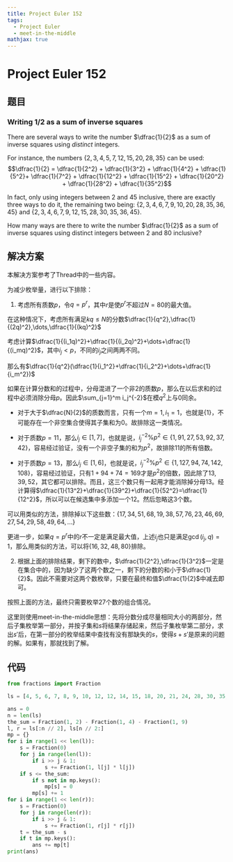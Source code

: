```yaml
---
title: Project Euler 152
tags:
  - Project Euler
  - meet-in-the-middle
mathjax: true
---
```

<escape><!-- more --></escape>
    
# Project Euler 152
## 题目
### Writing 1/2 as a sum of inverse squares


There are several ways to write the number $\dfrac{1}{2}$ as a sum of inverse squares using *distinct* integers.

For instance, the numbers $\{2,3,4,5,7,12,15,20,28,35\}$ can be used:
$$\dfrac{1}{2} = \dfrac{1}{2^2} + \dfrac{1}{3^2} + \dfrac{1}{4^2} + \dfrac{1}{5^2}+
\dfrac{1}{7^2} + \dfrac{1}{12^2} + \dfrac{1}{15^2} + \dfrac{1}{20^2} +
\dfrac{1}{28^2} + \dfrac{1}{35^2}$$

In fact, only using integers between $2$ and $45$ inclusive, there are exactly three ways to do it, the remaining two being: $\{2,3,4,6,7,9,10,20,28,35,36,45\}$ and $\{2,3,4,6,7,9,12,15,28,30,35,36,45\}$.

How many ways are there to write the number $\dfrac{1}{2}$ as a sum of inverse squares using distinct integers between $2$ and $80$ inclusive?


## 解决方案
本解决方案参考了Thread中的一些内容。

为减少枚举量，进行以下排除：


1. 考虑所有质数$p$，令$q=p^r$，其中$r$是使$p^r$不超过$N=80$的最大值。

在这种情况下，考虑所有满足$kq\le N$的分数$\dfrac{1}{q^2},\dfrac{1}{(2q)^2},\dots,\dfrac{1}{(kq)^2}$

考虑计算$\dfrac{1}{(i_1q)^2}+\dfrac{1}{(i_2q)^2}+\dots+\dfrac{1}{(i_mq)^2}$，其中$i_j<p$，不同的$i_j$之间两两不同。

那么有$\dfrac{1}{q^2}(\dfrac{1}{i_1^2}+\dfrac{1}{i_2^2}+\dots+\dfrac{1}{i_m^2})$

如果在计算分数和的过程中，分母混进了一个非$2$的质数$p$，那么在以后求和的过程中必须消除分母$p$。因此$\sum_{j=1}^m i_j^{-2}$在模$q^2$上与$0$同余。

- 对于大于$\dfrac{N}{2}$的质数而言，只有一个$m=1,i_1=1$，也就是$\{1\}$，不可能存在一个非空集合使得其子集和为$0$。故排除这一类情况。

- 对于质数$p=11$，那么$i_j\in[1,7]$，也就是说，$i_j^{-2}\% p^2 \in\{1, 91, 27, 53, 92, 37, 42\}$，容易经过验证，没有一个非空子集的和为$p^2$，故排除$11$的所有倍数。

- 对于质数$p=13$，那么$i_j\in[1,6]$，也就是说，$i_j^{-2}\% p^2 \in\{1, 127, 94, 74, 142, 108\}$，容易经过验证，只有$1+94+74=169$才是$p^2$的倍数，因此除了$13,39,52$，其它都可以排除。而且，这三个数只有一起用才能消除掉分母$13$。经计算得$\dfrac{1}{13^2}+\dfrac{1}{39^2}+\dfrac{1}{52^2}=\dfrac{1}{12^2}$，所以可以在候选集中多添加一个$12$。然后忽略这$3$个数。

可以用类似的方法，排除掉以下这些数：$\{17,34,51,68,19,38,57,76,23,46,69,27,54,29,58,49,64,...\}$

更进一步，如果$q=p^r$中的$r$不一定是满足最大值，上述$i_j$也只是满足$\gcd(i_j,q)=1$，那么用类似的方法，可以将$\{16,32,48,80\}$排除。


2. 根据上面的排除结果，剩下的数中，$\dfrac{1}{2^2},\dfrac{1}{3^2}$一定是在集合中的，因为缺少了这两个数之一，剩下的分数的和小于$\dfrac{1}{2}$。因此不需要对这两个数枚举，只要在最终和值$\dfrac{1}{2}$中减去即可。

按照上面的方法，最终只需要枚举$27$个数的组合情况。

这里则使用meet-in-the-middle思想：先将分数分成尽量相同大小的两部分，然后子集枚举第一部分，并按子集和$s$将结果存储起来，然后子集枚举第二部分，求出$s'$后，在第一部分的枚举结果中查找有没有那缺失的$s$，使得$s+s'$是原来的问题的解。如果有，那就找到了解。

## 代码


```py
from fractions import Fraction

ls = [4, 5, 6, 7, 8, 9, 10, 12, 12, 14, 15, 18, 20, 21, 24, 28, 30, 35, 36, 40, 42, 45, 56, 60, 63, 70, 72]

ans = 0
n = len(ls)
the_sum = Fraction(1, 2) - Fraction(1, 4) - Fraction(1, 9)
l, r = ls[:n // 2], ls[n // 2:]
mp = {}
for i in range(1 << len(l)):
    s = Fraction(0)
    for j in range(len(l)):
        if i >> j & 1:
            s += Fraction(1, l[j] * l[j])
    if s <= the_sum:
        if s not in mp.keys():
            mp[s] = 0
        mp[s] += 1
for i in range(1 << len(r)):
    s = Fraction(0)
    for j in range(len(r)):
        if i >> j & 1:
            s += Fraction(1, r[j] * r[j])
    t = the_sum - s
    if t in mp.keys():
        ans += mp[t]
print(ans)

```